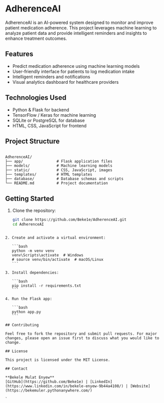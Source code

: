 
# AdherenceAI

AdherenceAI is an AI-powered system designed to monitor and improve patient medication adherence.
This project leverages machine learning to analyze patient data and provide intelligent reminders and insights to enhance treatment outcomes.

## Features

- Predict medication adherence using machine learning models
- User-friendly interface for patients to log medication intake
- Intelligent reminders and notifications
- Visual analytics dashboard for healthcare providers

## Technologies Used

- Python & Flask for backend
- TensorFlow / Keras for machine learning
- SQLite or PostgreSQL for database
- HTML, CSS, JavaScript for frontend

## Project Structure

```

AdherenceAI/
├── app/               # Flask application files
├── models/            # Machine learning models
├── static/            # CSS, JavaScript, images
├── templates/         # HTML templates
├── database/          # Database schemas and scripts
└── README.md          # Project documentation

````

## Getting Started

1. Clone the repository:
   ```bash
   git clone https://github.com/Beke1e/AdherenceAI.git
   cd AdherenceAI
````

2. Create and activate a virtual environment:

   ```bash
   python -m venv venv
   venv\Scripts\activate  # Windows
   # source venv/bin/activate  # macOS/Linux
   ```

3. Install dependencies:

   ```bash
   pip install -r requirements.txt
   ```

4. Run the Flask app:

   ```bash
   python app.py
   ```

## Contributing

Feel free to fork the repository and submit pull requests. For major changes, please open an issue first to discuss what you would like to change.

## License

This project is licensed under the MIT License.

## Contact

**Bekele Mulat Enyew**
[GitHub](https://github.com/Beke1e) | [LinkedIn](https://www.linkedin.com/in/bekele-enyew-9b44a4108/) | [Website](https://bekemuler.pythonanywhere.com/)

`

